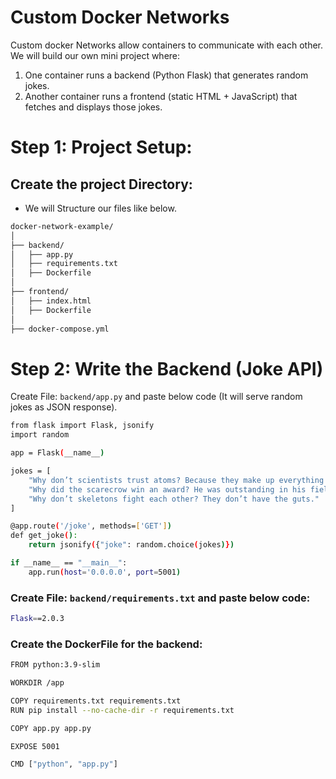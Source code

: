 # Custom Docker Networks
Custom docker Networks allow containers to communicate with each other. We will build our own mini project where:
1) One container runs a backend (Python Flask) that generates random jokes.
2) Another container runs a frontend (static HTML + JavaScript) that fetches and displays those jokes.

# Step 1: Project Setup:
## Create the project Directory:
- We will Structure our files like below.
```sh
docker-network-example/
│
├── backend/
│   ├── app.py
│   ├── requirements.txt
│   ├── Dockerfile
│
├── frontend/
│   ├── index.html
│   ├── Dockerfile
│
├── docker-compose.yml

```
# Step 2: Write the Backend (Joke API)
Create File: `backend/app.py` and paste below code (It will serve random jokes as JSON response).
```sh
from flask import Flask, jsonify
import random

app = Flask(__name__)

jokes = [
    "Why don’t scientists trust atoms? Because they make up everything!",
    "Why did the scarecrow win an award? He was outstanding in his field!",
    "Why don’t skeletons fight each other? They don’t have the guts."
]

@app.route('/joke', methods=['GET'])
def get_joke():
    return jsonify({"joke": random.choice(jokes)})

if __name__ == "__main__":
    app.run(host='0.0.0.0', port=5001)

```
### Create File: `backend/requirements.txt` and paste below code:
```sh
Flask==2.0.3
```
### Create the DockerFile for the backend:
```sh
FROM python:3.9-slim

WORKDIR /app

COPY requirements.txt requirements.txt
RUN pip install --no-cache-dir -r requirements.txt

COPY app.py app.py

EXPOSE 5001

CMD ["python", "app.py"]

```